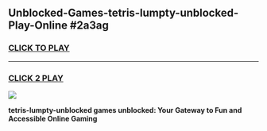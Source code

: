 
## Unblocked-Games-tetris-lumpty-unblocked-Play-Online #2a3ag
<h3>
<a href="https://news.freeplayer.one?title=tetris-lumpty-unblocked&ref=3">CLICK TO PLAY</a></h3>
<hr>

<h3>
<a href="https://news.freeplayer.one?title=tetris-lumpty-unblocked&ref=3">CLICK 2 PLAY</a>
  
</h3>

<a href="https://news.freeplayer.one?title=tetris-lumpty-unblocked&ref=3"><img src="https://clearcache.store/games.png"></a>


**tetris-lumpty-unblocked games unblocked: Your Gateway to Fun and Accessible Online Gaming**
